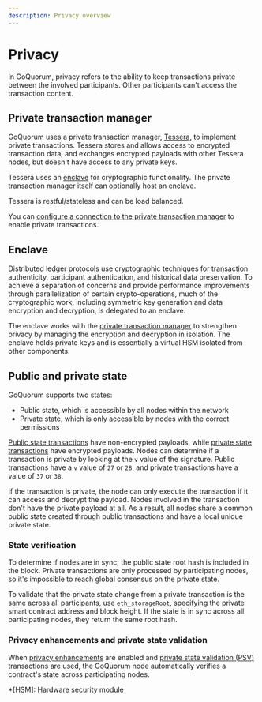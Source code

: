 ```yaml
---
description: Privacy overview
---
```


# Privacy

In GoQuorum, privacy refers to the ability to keep transactions private between the involved participants.
Other participants can't access the transaction content.

## Private transaction manager

GoQuorum uses a private transaction manager, [Tessera](https://docs.tessera.consensys.net), to implement private transactions.
Tessera stores and allows access to encrypted transaction data, and exchanges encrypted payloads with other Tessera nodes,
but doesn't have access to any private keys.

Tessera uses an [enclave](#enclave) for cryptographic functionality.
The private transaction manager itself can optionally host an enclave.

Tessera is restful/stateless and can be load balanced.

You can [configure a connection to the private transaction manager](../../HowTo/Configure/ConfigurePTM.md) to
enable private transactions.

## Enclave

Distributed ledger protocols use cryptographic techniques for transaction authenticity, participant authentication, and
historical data preservation.
To achieve a separation of concerns and provide performance improvements through parallelization of certain
crypto-operations, much of the cryptographic work, including symmetric key generation and data encryption and decryption,
is delegated to an enclave.

The enclave works with the [private transaction manager](#private-transaction-manager) to strengthen privacy by managing
the encryption and decryption in isolation.
The enclave holds private keys and is essentially a virtual HSM isolated from other components.

## Public and private state

GoQuorum supports two states:

- Public state, which is accessible by all nodes within the network
- Private state, which is only accessible by nodes with the correct permissions

[Public state transactions](PrivateAndPublic.md#public-transactions) have non-encrypted payloads, while
[private state transactions](PrivateAndPublic.md#private-transactions) have encrypted payloads.
Nodes can determine if a transaction is private by looking at the `v` value of the signature.
Public transactions have a `v` value of `27` or `28`, and private transactions have a value of `37` or `38`.

If the transaction is private, the node can only execute the transaction if it can access and decrypt the payload.
Nodes involved in the transaction don't have the private payload at all.
As a result, all nodes share a common public state created through public transactions and have a local unique private state.

### State verification

To determine if nodes are in sync, the public state root hash is included in the block.
Private transactions are only processed by participating nodes, so it's impossible to reach global consensus on the
private state.

To validate that the private state change from a private transaction is the same across all participants, use
[`eth_storageRoot`](../../Reference/API-Methods.md#eth_storageroot), specifying the private smart contract address and
block height.
If the state is in sync across all participating nodes, they return the same root hash.

### Privacy enhancements and private state validation

When [privacy enhancements](PrivacyEnhancements.md) are enabled and
[private state validation (PSV)](PrivacyEnhancements.md#private-state-validation) transactions are used, the GoQuorum
node automatically verifies a contract's state across participating nodes.

*[HSM]: Hardware security module
